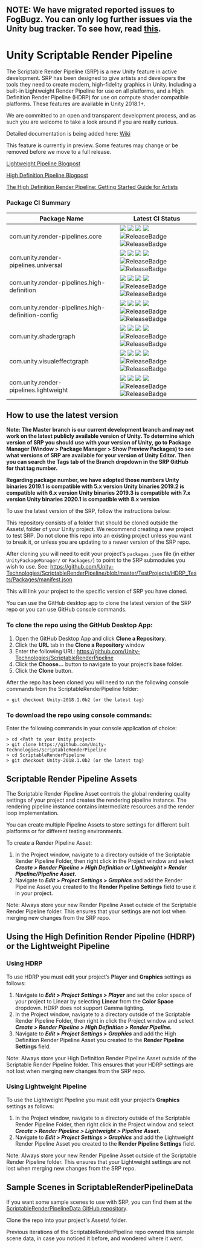 ## NOTE: We have migrated reported issues to FogBugz. You can only log further issues via the Unity bug tracker. To see how, read [this](https://unity3d.com/unity/qa/bug-reporting).

# Unity Scriptable Render Pipeline
The Scriptable Render Pipeline (SRP) is a new Unity feature in active development. SRP has been designed to give artists and developers the tools they need to create modern, high-fidelity graphics in Unity. Including a built-in Lightweight Render Pipeline for use on all platforms, and a High Definition Render Pipeline (HDRP) for use on compute shader compatible platforms. These features are available in Unity 2018.1+.

We are committed to an open and transparent development process, and as such you are welcome to take a look around if you are really curious.

Detailed documentation is being added here: [Wiki](https://github.com/Unity-Technologies/ScriptableRenderPipeline/wiki)

This feature is currently in preview. Some features may change or be removed before we move to a full release.  

[Lightweight Pipeline Blogpost](https://blogs.unity3d.com/2018/02/21/the-lightweight-render-pipeline-optimizing-real-time-performance/)

[High Definition Pipeline Blogpost](https://blogs.unity3d.com/2018/03/16/the-high-definition-render-pipeline-focused-on-visual-quality/)

[The High Definition Render Pipeline: Getting Started Guide for Artists](https://blogs.unity3d.com/2018/09/24/the-high-definition-render-pipeline-getting-started-guide-for-artists/)

### Package CI Summary

Package Name | Latest CI Status
------------ | ---------
com.unity.render-pipelines.core | [![](https://badge-proxy.cds.internal.unity3d.com/95fc0a37-8067-48e3-ad10-abca1ce43dc5)](https://badges.cds.internal.unity3d.com/packages/com.unity.render-pipelines.core/build-info?branch=automation%2Fpackage-badges) [![](https://badge-proxy.cds.internal.unity3d.com/fc79e112-aa09-4c50-a324-efbb9bf9865a)](https://badges.cds.internal.unity3d.com/packages/com.unity.render-pipelines.core/dependencies-info?branch=automation%2Fpackage-badges) [![](https://badge-proxy.cds.internal.unity3d.com/74b65e22-f1c3-4b3a-a6e9-6c1528314bc4)](https://badges.cds.internal.unity3d.com/packages/com.unity.render-pipelines.core/dependants-info) [![](https://badge-proxy.cds.internal.unity3d.com/2a7cb55e-1260-4b0c-87b8-99a90b13f68d)](https://badges.cds.internal.unity3d.com/packages/com.unity.render-pipelines.core/warnings-info?branch=automation%2Fpackage-badges) ![ReleaseBadge](https://badge-proxy.cds.internal.unity3d.com/90be70c3-cd3c-4275-940c-8ca0262fb711) ![ReleaseBadge](https://badge-proxy.cds.internal.unity3d.com/73c999ed-fd64-4df1-a6b8-77df8cbfe50f)
com.unity.render-pipelines.universal | [![](https://badge-proxy.cds.internal.unity3d.com/3fa6c209-3f11-43cf-a2de-1e930d91ea9e)](https://badges.cds.internal.unity3d.com/packages/com.unity.render-pipelines.universal/build-info?branch=automation%2Fpackage-badges) [![](https://badge-proxy.cds.internal.unity3d.com/a597f590-141e-4c31-a85a-ded682388833)](https://badges.cds.internal.unity3d.com/packages/com.unity.render-pipelines.universal/dependencies-info?branch=automation%2Fpackage-badges) [![](https://badge-proxy.cds.internal.unity3d.com/2eaeea22-a937-4476-ac4b-6071378be1ba)](https://badges.cds.internal.unity3d.com/packages/com.unity.render-pipelines.universal/dependants-info) [![](https://badge-proxy.cds.internal.unity3d.com/09f1ad19-33fe-4ce8-9b42-b186b4b3cc82)](https://badges.cds.internal.unity3d.com/packages/com.unity.render-pipelines.universal/warnings-info?branch=automation%2Fpackage-badges) ![ReleaseBadge](https://badge-proxy.cds.internal.unity3d.com/5a632a87-cc88-4414-be12-394dfeb934df) ![ReleaseBadge](https://badge-proxy.cds.internal.unity3d.com/28dfd57b-54d1-45ca-80d3-94d96dbbcfd0)
com.unity.render-pipelines.high-definition | [![](https://badge-proxy.cds.internal.unity3d.com/8917cf06-a703-4484-ba2c-5660a8622fd1)](https://badges.cds.internal.unity3d.com/packages/com.unity.render-pipelines.high-definition/build-info?branch=automation%2Fpackage-badges) [![](https://badge-proxy.cds.internal.unity3d.com/6dba0915-7a8e-4427-90ba-0caadc947530)](https://badges.cds.internal.unity3d.com/packages/com.unity.render-pipelines.high-definition/dependencies-info?branch=automation%2Fpackage-badges) [![](https://badge-proxy.cds.internal.unity3d.com/d3ed9e4b-d9c4-4401-b952-ed5808aafe44)](https://badges.cds.internal.unity3d.com/packages/com.unity.render-pipelines.high-definition/dependants-info) [![](https://badge-proxy.cds.internal.unity3d.com/ba16f6d2-169b-4968-b9df-3e03abd9ae57)](https://badges.cds.internal.unity3d.com/packages/com.unity.render-pipelines.high-definition/warnings-info?branch=automation%2Fpackage-badges) ![ReleaseBadge](https://badge-proxy.cds.internal.unity3d.com/b7d3bcae-9ad8-4375-a683-1b907828137f) ![ReleaseBadge](https://badge-proxy.cds.internal.unity3d.com/1ef3d7d0-cea1-4955-9276-e34c0952afbb)
com.unity.render-pipelines.high-definition-config | [![](https://badge-proxy.cds.internal.unity3d.com/f2a846ff-fd47-44aa-bdb5-3f3ca2aad416)](https://badges.cds.internal.unity3d.com/packages/com.unity.render-pipelines.high-definition-config/build-info?branch=automation%2Fpackage-badges) [![](https://badge-proxy.cds.internal.unity3d.com/fd2c38b4-303f-4a41-a096-affba6812d3e)](https://badges.cds.internal.unity3d.com/packages/com.unity.render-pipelines.high-definition-config/dependencies-info?branch=automation%2Fpackage-badges) [![](https://badge-proxy.cds.internal.unity3d.com/ab12a6a1-17e5-478f-9916-7cfe77f2dbbb)](https://badges.cds.internal.unity3d.com/packages/com.unity.render-pipelines.high-definition-config/dependants-info) [![](https://badge-proxy.cds.internal.unity3d.com/05e87aea-8e47-44f6-ac20-3764cb9bf8a0)](https://badges.cds.internal.unity3d.com/packages/com.unity.render-pipelines.high-definition-config/warnings-info?branch=automation%2Fpackage-badges) ![ReleaseBadge](https://badge-proxy.cds.internal.unity3d.com/59fd14b1-3fc2-49e4-bf24-950f1482323f) ![ReleaseBadge](https://badge-proxy.cds.internal.unity3d.com/d0fb96fc-6ff8-45a8-a317-ec19f30894cc)
com.unity.shadergraph | [![](https://badge-proxy.cds.internal.unity3d.com/8edb24f0-154e-41d5-b358-b3f4a612dba9)](https://badges.cds.internal.unity3d.com/packages/com.unity.shadergraph/build-info?branch=automation%2Fpackage-badges) [![](https://badge-proxy.cds.internal.unity3d.com/2fb4f72b-fca1-4d95-8c3d-2e165ab7b1ed)](https://badges.cds.internal.unity3d.com/packages/com.unity.shadergraph/dependencies-info?branch=automation%2Fpackage-badges) [![](https://badge-proxy.cds.internal.unity3d.com/7e1ee3c6-0477-4076-a2af-3376ead10421)](https://badges.cds.internal.unity3d.com/packages/com.unity.shadergraph/dependants-info) [![](https://badge-proxy.cds.internal.unity3d.com/4037069a-b945-4364-b398-b351d31637a9)](https://badges.cds.internal.unity3d.com/packages/com.unity.shadergraph/warnings-info?branch=automation%2Fpackage-badges) ![ReleaseBadge](https://badge-proxy.cds.internal.unity3d.com/e2171d56-50c8-4803-964c-a63dcc728355) ![ReleaseBadge](https://badge-proxy.cds.internal.unity3d.com/30fe71f1-5838-4bf9-84eb-26a42320e4a2)
com.unity.visualeffectgraph | [![](https://badge-proxy.cds.internal.unity3d.com/f56c4415-9b08-4a46-aeba-21c628f53f99)](https://badges.cds.internal.unity3d.com/packages/com.unity.visualeffectgraph/build-info?branch=automation%2Fpackage-badges) [![](https://badge-proxy.cds.internal.unity3d.com/62ba81b5-1353-4662-a766-fc047853ab8c)](https://badges.cds.internal.unity3d.com/packages/com.unity.visualeffectgraph/dependencies-info?branch=automation%2Fpackage-badges) [![](https://badge-proxy.cds.internal.unity3d.com/c10f50c2-2a79-4d0a-a763-54dcb40d027f)](https://badges.cds.internal.unity3d.com/packages/com.unity.visualeffectgraph/dependants-info) [![](https://badge-proxy.cds.internal.unity3d.com/3038865c-1465-4949-8cd3-d8c0b90b6106)](https://badges.cds.internal.unity3d.com/packages/com.unity.visualeffectgraph/warnings-info?branch=automation%2Fpackage-badges) ![ReleaseBadge](https://badge-proxy.cds.internal.unity3d.com/59b6ec9b-c477-4767-82ba-d2390e70cede) ![ReleaseBadge](https://badge-proxy.cds.internal.unity3d.com/ae2fb4f5-43dc-4ad2-8c94-7190dbcdc132)
com.unity.render-pipelines.lightweight | [![](https://badge-proxy.cds.internal.unity3d.com/2c5734ae-2f1e-4a09-bbad-66cd22934a0c)](https://badges.cds.internal.unity3d.com/packages/com.unity.render-pipelines.lightweight/build-info?branch=automation%2Fpackage-badges) [![](https://badge-proxy.cds.internal.unity3d.com/d9b60fcb-2884-4753-acbe-8e613b85b0cf)](https://badges.cds.internal.unity3d.com/packages/com.unity.render-pipelines.lightweight/dependencies-info?branch=automation%2Fpackage-badges) [![](https://badge-proxy.cds.internal.unity3d.com/7e4aae95-2a9a-471c-a5f8-e8faf3675454)](https://badges.cds.internal.unity3d.com/packages/com.unity.render-pipelines.lightweight/dependants-info) [![](https://badge-proxy.cds.internal.unity3d.com/89a2cb3a-b36d-4d74-b7fe-c8584264cafb)](https://badges.cds.internal.unity3d.com/packages/com.unity.render-pipelines.lightweight/warnings-info?branch=automation%2Fpackage-badges) ![ReleaseBadge](https://badge-proxy.cds.internal.unity3d.com/679931b4-d19f-4788-90af-be45f40f3a11) ![ReleaseBadge](https://badge-proxy.cds.internal.unity3d.com/a11f872a-60e4-4a16-a3f7-4ac888bcd879)

## How to use the latest version
__Note: The Master branch is our current development branch and may not work on the latest publicly available version of Unity. To determine which version of SRP you should use with your version of Unity, go to Package Manager (Window > Package Manager > Show Preview Packages) to see what versions of SRP are available for your version of Unity Editor. Then you can search the Tags tab of the Branch dropdown in the SRP GitHub for that tag number.__

__Regarding package number, we have adopted those numbers
Unity binaries 2019.1 is compatible with 5.x version
Unity binaries 2019.2 is compatible with 6.x version
Unity binaries 2019.3 is compatible with 7.x version
Unity binaries 2020.1 is compatible with 8.x version__

To use the latest version of the SRP, follow the instructions below:

This repository consists of a folder that should be cloned outside the Assets\ folder of your Unity project. We recommend creating a new project to test SRP. Do not clone this repo into an existing project unless you want to break it, or unless you are updating to a newer version of the SRP repo.

After cloning you will need to edit your project's `packages.json` file (in either `UnityPackageManager/` or `Packages/`) to point to the SRP submodules you wish to use. See: https://github.com/Unity-Technologies/ScriptableRenderPipeline/blob/master/TestProjects/HDRP_Tests/Packages/manifest.json

This will link your project to the specific version of SRP you have cloned.

You can use the GitHub desktop app to clone the latest version of the SRP repo or you can use GitHub console commands.

### To clone the repo using the GitHub Desktop App:
1. Open the GitHub Desktop App and click __Clone a Repository__.
2. Click the __URL__ tab in the __Clone a Repository__ window
3. Enter the following URL: https://github.com/Unity-Technologies/ScriptableRenderPipeline
4. Click the __Choose…__ button to navigate to your project’s base folder.
5. Click the __Clone__ button.

After the repo has been cloned you will need to run the following console commands from the ScriptableRenderPipeline folder:

```
> git checkout Unity-2018.1.0b2 (or the latest tag)

```
### To download the repo using console commands:
Enter the following commands in your console application of choice:  

```
> cd <Path to your Unity project>
> git clone https://github.com/Unity-Technologies/ScriptableRenderPipeline
> cd ScriptableRenderPipeline
> git checkout Unity-2018.1.0b2 (or the latest tag)

```
## Scriptable Render Pipeline Assets
The Scriptable Render Pipeline Asset controls the global rendering quality settings of your project and creates the rendering pipeline instance. The rendering pipeline instance contains intermediate resources and the render loop implementation.

You can create multiple Pipeline Assets to store settings for different built platforms or for different testing environments. 

To create a Render Pipeline Asset: 

1. In the Project window, navigate to a directory outside of the Scriptable Render Pipeline Folder, then right click in the Project window and select ___Create > Render Pipeline >  High Definition or Lightweight > Render Pipeline/Pipeline Asset.___
2. Navigate to ___Edit > Project Settings > Graphics___ and add the Render Pipeline Asset you created to the __Render Pipeline Settings__ field to use it in your project. 

Note: Always store your new Render Pipeline Asset outside of the Scriptable Render Pipeline folder. This ensures that your settings are not lost when merging new changes from the SRP repo.


## Using the High Definition Render Pipeline (HDRP) or the Lightweight Pipeline

### Using HDRP

To use HDRP you must edit your project’s __Player__ and __Graphics__ settings as follows:

1. Navigate to ___Edit > Project Settings > Player___ and set the color space of your project to Linear by selecting __Linear__ from the __Color Space__ dropdown. HDRP does not support Gamma lighting.
2. In the Project window, navigate to a directory outside of the Scriptable Render Pipeline Folder, then right in click the Project window and select ___Create > Render Pipeline >  High Definition > Render Pipeline.___
3. Navigate to ___Edit > Project Settings > Graphics___ and add the High Definition Render Pipeline Asset you created to the __Render Pipeline Settings__ field.

Note: Always store your High Definition Render Pipeline Asset outside of the Scriptable Render Pipeline folder. This ensures that your HDRP settings are not lost when merging new changes from the SRP repo.

### Using Lightweight Pipeline
To use the Lightweight Pipeline you must edit your project’s __Graphics__ settings as follows:

1. In the Project window, navigate to a directory outside of the Scriptable Render Pipeline Folder, then right click in the Project window and select ___Create > Render Pipeline >  Lightweight > Pipeline Asset.___
2. Navigate to ___Edit > Project Settings > Graphics___ and add the Lightweight Render Pipeline Asset you created to the __Render Pipeline Settings__ field.

Note: Always store your new Render Pipeline Asset outside of the Scriptable Render Pipeline folder. This ensures that your Lightweight settings are not lost when merging new changes from the SRP repo.

## Sample Scenes in ScriptableRenderPipelineData

If you want some sample scenes to use with SRP, you can find them at the [ScriptableRenderPipelineData GitHub repository](https://github.com/Unity-Technologies/ScriptableRenderPipelineData).

Clone the repo into your project's Assets\ folder.

Previous iterations of the ScriptableRenderPipeline repo owned this sample scene data, in case you noticed it before, and wondered where it went.
